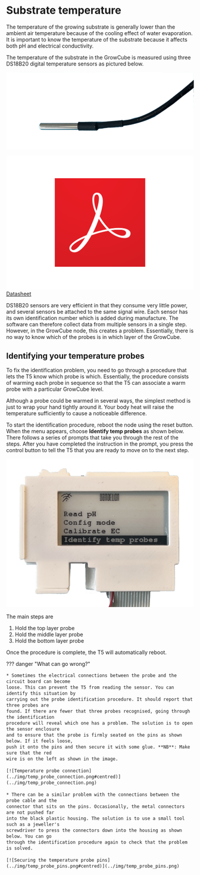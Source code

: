 # Substrate temperature

The temperature of the growing substrate is generally lower than the ambient air temperature
because of the cooling effect of water evaporation. It is important to know the temperature of
the substrate because it affects both pH and electrical conductivity.

The temperature of the substrate in the GrowCube is measured using three DS18B20 digital 
temperature sensors as pictured below.

![DS18B20 digital temperature probe](../img/ds18b20.png#centred)

[![Datasheet](../img/Acrobat.svg#icon-indented) Datasheet](datasheets/DS18B20.pdf)

DS18B20 sensors are very efficient in that they consume very little power, and several sensors 
be attached to the same signal wire. Each sensor has its own identification number which is 
added during manufacture. The software can therefore collect data from multiple sensors in a
single step. However, in the GrowCube node, this creates a problem. Essentially, there is no 
way to know which of the probes is in which layer of the GrowCube.

## Identifying your temperature probes

To fix the identification problem, you need to go through a procedure that lets the T5 know
which probe is which. Essentially, the procedure consists of warming each probe in sequence
so that the T5 can associate a warm probe with a particular GrowCube level. 

Although a probe could be warmed in several ways, the simplest method is just to wrap your hand
tightly around it. Your body heat will raise the temperature sufficiently to cause a noticeable
difference.

To start the identification procedure, reboot the node using the reset button. When the menu 
appears, choose **Identify temp probes** as shown below. There follows a series of prompts that 
take you through the rest of the steps. After you have completed the instruction in the prompt, 
you press the control button to tell the T5 that you are ready to move on to the next step.

[![Identifying temnperature probes](../img/id_temp_probes.png#centred)](../img/id_temp_probes.png)

The main steps are 

1. Hold the top layer probe
2. Hold the middle layer probe
3. Hold the bottom layer probe

Once the procedure is complete, the T5 will automatically reboot.

??? danger "What can go wrong?"

    * Sometimes the electrical connections between the probe and the circuit board can become
    loose. This can prevent the T5 from reading the sensor. You can identify this situation by
    carrying out the probe identification procedure. It should report that three probes are 
    found. If there are fewer that three probes recognised, going through the identification
    procedure will reveal which one has a problem. The solution is to open the sensor enclosure 
    and to ensure that the probe is firmly seated on the pins as shown below. If it feels loose,
    push it onto the pins and then secure it with some glue. **NB**: Make sure that the red
    wire is on the left as shown in the image.

    [![Temperature probe connection](../img/temp_probe_connection.png#centred)](../img/temp_probe_connection.png)

    * There can be a similar problem with the connections between the probe cable and the 
    connector that sits on the pins. Occasionally, the metal connectors are not pushed far
    into the black plastic housing. The solution is to use a small tool such as a jeweller's
    screwdriver to press the connectors down into the housing as shown below. You can go
    through the identification procedure again to check that the problem is solved.

    [![Securing the temperature probe pins](../img/temp_probe_pins.png#centred)](../img/temp_probe_pins.png)

    
